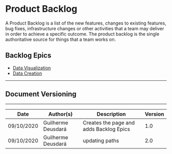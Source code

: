 # Product Backlog

A Product Backlog is a list of the new features, changes to existing features, bug fixes, infrastructure changes or other activities that a team may deliver in order to achieve a specific outcome. The product backlog is the single authoritative source for things that a team works on.

## Backlog Epics
* [Data Visualization](./backlogEpics/dataVisualization.md)
* [Data Creation](./backlogEpics/dataCreation.md)

---

## Document Versioning
---

| Date | Author(s) | Description | Version |
|------|-------|-----------|--------|
| 09/10/2020 | Guilherme Deusdará | Creates the page and adds Backlog Epics | 1.0 |
| 09/10/2020 | Guilherme Deusdará | updating paths | 2.0 |
